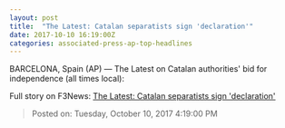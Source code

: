 ```yaml
---
layout: post
title:  "The Latest: Catalan separatists sign 'declaration'"
date: 2017-10-10 16:19:00Z
categories: associated-press-ap-top-headlines
---
```


BARCELONA, Spain (AP) — The Latest on Catalan authorities' bid for independence (all times local):


Full story on F3News: [The Latest: Catalan separatists sign 'declaration'](http://www.f3nws.com/n/2ajzrC)

> Posted on: Tuesday, October 10, 2017 4:19:00 PM
